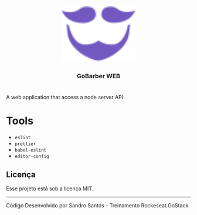 <h1 align="center">
  <img alt="GoBarber" title="GoBarber" src="src/assets/logo-purple.svg" width="200px" />
</h1>

<h3 align="center">
  GoBarber WEB
</h3>

#

A web application that access a node server API

# Tools

- `eslint`
- `prettier`
- `babel-eslint`
- `editor-config`





## Licença

Esse projeto está sob a licença MIT.

---
Código Desenvolvido por Sandro Santos - Treinamento Rockeseat GoStack
